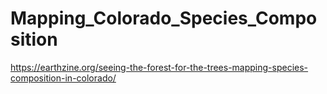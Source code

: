 # Mapping_Colorado_Species_Composition

https://earthzine.org/seeing-the-forest-for-the-trees-mapping-species-composition-in-colorado/

